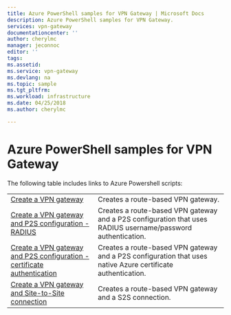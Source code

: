 ```yaml
---
title: Azure PowerShell samples for VPN Gateway | Microsoft Docs
description: Azure PowerShell samples for VPN Gateway.
services: vpn-gateway
documentationcenter: ''
author: cherylmc
manager: jeconnoc
editor: ''
tags:
ms.assetid:
ms.service: vpn-gateway
ms.devlang: na
ms.topic: sample
ms.tgt_pltfrm:
ms.workload: infrastructure
ms.date: 04/25/2018
ms.author: cherylmc

---
```

# Azure PowerShell samples for VPN Gateway

The following table includes links to Azure Powershell scripts:

| | |
|----|----|
| [Create a VPN gateway](./scripts/vpn-gateway-sample-create-vpn-gateway-powershell.md) | Creates a route-based VPN gateway. |
| [Create a VPN gateway and P2S configuration - RADIUS](./scripts/vpn-gateway-sample-point-to-site-radius-authentication-powershell.md) | Creates a route-based VPN gateway and a P2S configuration that uses RADIUS username/password authentication. |
| [Create a VPN gateway and P2S configuration - certificate authentication](./scripts/vpn-gateway-sample-point-to-site-certificate-authentication-powershell.md) | Creates a route-based VPN gateway and a P2S configuration that uses native Azure certificate authentication. |
| [Create a VPN gateway and Site-to-Site connection](./scripts/vpn-gateway-sample-point-to-site-certificate-authentication-powershell.md) | Creates a route-based VPN gateway and a S2S connection. |
